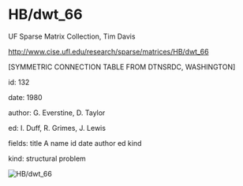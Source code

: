 # HB/dwt_66

 UF Sparse Matrix Collection, Tim Davis

 http://www.cise.ufl.edu/research/sparse/matrices/HB/dwt_66

 [SYMMETRIC CONNECTION TABLE FROM DTNSRDC, WASHINGTON]

 id: 132

 date: 1980

 author: G. Everstine, D. Taylor

 ed: I. Duff, R. Grimes, J. Lewis

 fields: title A name id date author ed kind

 kind: structural problem

![HB/dwt_66](http://yifanhu.net/GALLERY/GRAPHS/GIF_SMALL/HB@dwt_66.gif)
